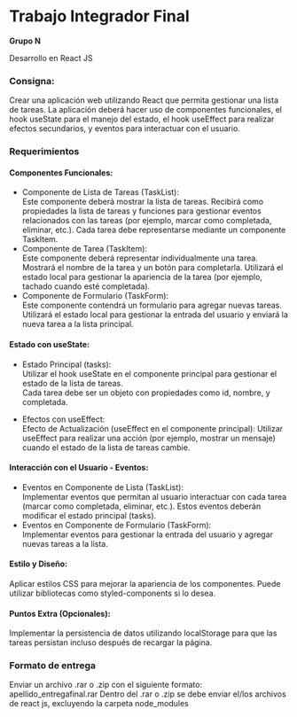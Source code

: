 # Trabajo Integrador Final
**Grupo N**

Desarrollo en React JS

### Consigna:  
Crear una aplicación web utilizando React que permita gestionar una lista de tareas. La
aplicación deberá hacer uso de componentes funcionales, el hook useState para el manejo del
estado, el hook useEffect para realizar efectos secundarios, y eventos para interactuar con el
usuario.

### Requerimientos

#### Componentes Funcionales:  
- Componente de Lista de Tareas (TaskList):  
Este componente deberá mostrar la lista de tareas.
Recibirá como propiedades la lista de tareas y funciones para gestionar eventos
relacionados con las tareas (por ejemplo, marcar como completada, eliminar, etc.).
Cada tarea debe representarse mediante un componente TaskItem.
- Componente de Tarea (TaskItem):  
Este componente deberá representar individualmente una tarea.
Mostrará el nombre de la tarea y un botón para completarla.
Utilizará el estado local para gestionar la apariencia de la tarea (por ejemplo, tachado
cuando esté completada).
- Componente de Formulario (TaskForm):  
Este componente contendrá un formulario para agregar nuevas tareas.
Utilizará el estado local para gestionar la entrada del usuario y enviará la nueva tarea a
la lista principal.

#### Estado con useState:  
- Estado Principal (tasks):  
Utilizar el hook useState en el componente principal para gestionar el estado de la lista
de tareas.  
Cada tarea debe ser un objeto con propiedades como id, nombre, y completada.

- Efectos con useEffect:  
Efecto de Actualización (useEffect en el componente principal):
Utilizar useEffect para realizar una acción (por ejemplo, mostrar un mensaje) cuando el
estado de la lista de tareas cambie.

#### Interacción con el Usuario - Eventos:  
- Eventos en Componente de Lista (TaskList):  
Implementar eventos que permitan al usuario interactuar con cada tarea (marcar
como completada, eliminar, etc.).
Estos eventos deberán modificar el estado principal (tasks).
- Eventos en Componente de Formulario (TaskForm):  
Implementar eventos para gestionar la entrada del usuario y agregar nuevas tareas a
la lista.

#### Estilo y Diseño:  
Aplicar estilos CSS para mejorar la apariencia de los componentes. Puede utilizar
bibliotecas como styled-components si lo desea.

#### Puntos Extra (Opcionales):  
Implementar la persistencia de datos utilizando localStorage para que las tareas
persistan incluso después de recargar la página.

### Formato de entrega  
Enviar un archivo .rar o .zip con el siguiente formato: apellido_entregafinal.rar
Dentro del .rar o .zip se debe enviar el/los archivos de react js, excluyendo la carpeta
node_modules
